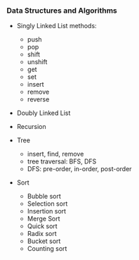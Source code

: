 ### Data Structures and Algorithms

- Singly Linked List methods:
    - push
    - pop
    - shift
    - unshift
    - get
    - set
    - insert
    - remove
    - reverse

- Doubly Linked List
- Recursion
- Tree
    - insert, find, remove
    - tree traversal: BFS, DFS
    - DFS: pre-order, in-order, post-order
- Sort
    - Bubble sort
    - Selection sort
    - Insertion sort
    - Merge Sort
    - Quick sort
    - Radix sort
    - Bucket sort
    - Counting sort
